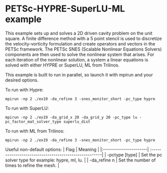 # PETSc-HYPRE-SuperLU-ML example
This example sets up and solves a 2D driven cavity problem on the unit square.  A finite
difference method with a 5 point stencil is used to discretize the velocity-vorticity
formulation and create operators and vectors in the PETSc framework.  The PETSc
SNES (Scalable Nonlinear Equations Solvers) components are then used to solve the
nonlinear system that arises.  For each iteration of the nonlinear solution, a system
a linear equations is solved with either HYPRE or SuperLU, ML from Trilinos.

This example is built to run in parallel, so launch it with mpirun and your desired options.

To run with Hypre:
```
mpirun -np 2 ./ex19 -da_refine 3 -snes_monitor_short -pc_type hypre
```
To run with SuperLU:
```
mpirun -np 2 ./ex19 -da_grid_x 20 -da_grid_y 20 -pc_type lu -pc_factor_mat_solver_type superlu_dist
```
To run with ML from Trilinos:
```
mpirun -np 2 ./ex19 -da_refine 3 -snes_monitor_short -pc_type hypre
```

Useful non-default options:
|   Flag                | Meaning                                               |
|:----------------------| :-----------------------------------------------------|
| -pctype [type]        | Set the pc solver type for example: hypre, ml, lu.    |
| -da_refine n          | Set the number of times to refine the mesh.           |